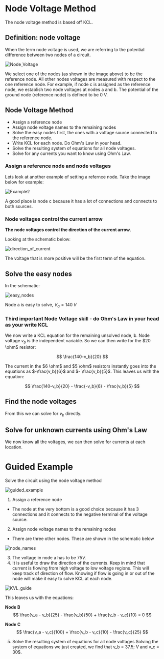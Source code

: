 # Node Voltage Method
The node voltage method is based off KCL.

## Definition: node voltage
When the term node voltage is used, we are referring to the potential difference between two nodes of a circuit. 

![Node_Voltage](https://ka-perseus-images.s3.amazonaws.com/8554e9d029ef653544153d3eb1d5b975bcafb01a.svg)

We select one of the nodes (as shown in the image above) to be the reference node. All other nodes voltages are measured with respect to the one reference node. For example, if node c is assigned as the reference node, we establish two node voltages at nodes a and b. The potential of the ground node (reference node) is defined to be 0 V.

## Node Voltage Method
* Assign a reference node
* Assign node voltage names to the remaining nodes
* Solve the easy nodes first, the ones with a voltage source connected to the reference node.
* Write KCL for each node. Do Ohm's Law in your head. 
* Solve the resulting system of equations for all node voltages. 
* Solve for any currents you want to know using Ohm's Law. 

### Assign a reference node and node voltages
Lets look at another example of setting a refernce node. Take the image below for example:

![Example2](https://ka-perseus-images.s3.amazonaws.com/c65c20dc1b1dd1b122da9d069c20e2112633c929.svg)

A good place is node c because it has a lot of connections and connects to both sources. 

### Node voltages control the current arrow
**The node voltages control the direction of the current arrow**.

Looking at the schematic below:

![direction_of_current](https://ka-perseus-images.s3.amazonaws.com/feae0d74b3bfa636a2c47e5bee04626fe273c3cc.svg)

The voltage that is more positive will be the first term of the equation.

## Solve the easy nodes
In the schematic:

![easy_nodes](https://ka-perseus-images.s3.amazonaws.com/ae623711418ff70b2c21dac0286032a4e59e858a.svg)

Node a is easy to solve, $V_a = 140\; V$

### Third important Node Voltage skill - do Ohm's Law in your head as your write KCL
We now write a KCL equation for the remaining unsolved node, b. Node voltage $v_b$ is the independent variable. So we can then write for the $20 \ohm$ resistor:

$$
\frac{140-v_b}{20}
$$

The current in the $6 \ohm$ and $5 \ohm$ resistors instantly goes into the equations as $-\frac{v_b}{6}$ and $- \frac{v_b}{5}$. This leaves us with the equation:

$$
\frac{140-v_b}{20} - \frac{-v_b}{6} - \frac{v_b}{5}
$$

## Find the node voltages
From this we can solve for $v_b$ directly.

## Solve for unknown currents using Ohm's Law
We now know all the voltages, we can then solve for currents at each location.

# Guided Example
Solve the circuit using the node voltage method

![guided_example](https://ka-perseus-images.s3.amazonaws.com/52b04fe26c007ea74c2151a7041df1ffa31d9866.svg)

1. Assign a reference node
  * The node at the very bottom is a good choice because it has 3 connections and it connects to the negative terminal of the voltage source.
2. Assign node voltage names to the remaining nodes
  * There are three other nodes. These are shown in the schematic below

![node_names](https://ka-perseus-images.s3.amazonaws.com/92f099da34ac10e4df2733aee0bde01c93a1fce4.svg)

3. The voltage in node a has to be $75 V$. 
4. It is useful to draw the direction of the currents. Keep in mind that current is flowing from high voltage to low voltage regions. This will keep track of direction of flow. Knowing if flow is going in or out of the node will make it easy to solve KCL at each node.

![KVL_guide](https://ka-perseus-images.s3.amazonaws.com/6b2e0dc07f24fbbcd6f1cb2e38061f1b4e214c1c.svg)

This leaves us with the equations:

**Node B**
$$
\frac{v_a - v_b}{25} - \frac{v_b}{50} + \frac{v_b - v_c}{10} = 0
$$

**Node C**
$$
\frac{v_a - v_c}{100} + \frac{v_b - v_c}{10} - \frac{v_c}{25}
$$

5. Solve the resulting system of equations for all node voltages
    Solving the system of equations we just created, we find that v_b = 37.5; V and v_c = 30$. 